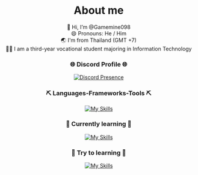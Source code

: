 <div align="center">

<h1>About me</h1>

👋 Hi, I’m @Gamemine098
<br/>
😄 Pronouns: He / Him
<br/>
🌏 I'm from Thailand (GMT +7)
<br/>
🧑‍🎓 I am a third-year vocational student majoring in Information Technology

### 🌐 Discord Profile 🌐
[![Discord Presence](https://lanyard.cnrad.dev/api/594483633662984192?bg=1a1b26&borderRadius=10px&hideDiscrim=true&showDisplayName=true&hideActivity=whenNotUsed)](https://discord.com/users/594483633662984192)

### ⛏️ Languages-Frameworks-Tools ⛏️
[![My Skills](https://skillicons.dev/icons?i=html,css,tailwindcss,bootstrap,mysql)](https://skillicons.dev)

### 🧭 Currently learning 🧭
[![My Skills](https://skillicons.dev/icons?i=js,php,laravel,py,pr,ps,ae,an)](https://skillicons.dev)

### 🤯 Try to learning 🤯
[![My Skills](https://skillicons.dev/icons?i=java,kotlin,lua)](https://skillicons.dev)

</div>

